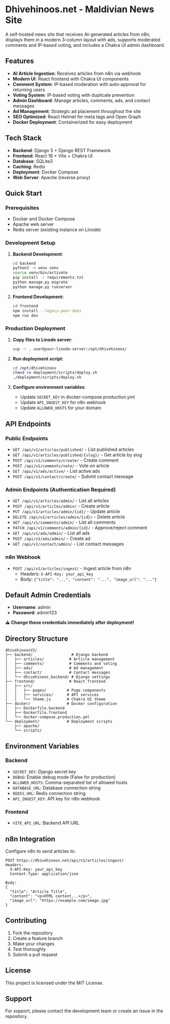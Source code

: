 # Dhivehinoos.net - Maldivian News Site

A self-hosted news site that receives AI-generated articles from n8n, displays them in a modern 3-column layout with ads, supports moderated comments and IP-based voting, and includes a Chakra UI admin dashboard.

## Features

- **AI Article Ingestion**: Receives articles from n8n via webhook
- **Modern UI**: React frontend with Chakra UI components
- **Comment System**: IP-based moderation with auto-approval for returning users
- **Voting System**: IP-based voting with duplicate prevention
- **Admin Dashboard**: Manage articles, comments, ads, and contact messages
- **Ad Management**: Strategic ad placement throughout the site
- **SEO Optimized**: React Helmet for meta tags and Open Graph
- **Docker Deployment**: Containerized for easy deployment

## Tech Stack

- **Backend**: Django 5 + Django REST Framework
- **Frontend**: React 18 + Vite + Chakra UI
- **Database**: SQLite3
- **Caching**: Redis
- **Deployment**: Docker Compose
- **Web Server**: Apache (reverse proxy)

## Quick Start

### Prerequisites

- Docker and Docker Compose
- Apache web server
- Redis server (existing instance on Linode)

### Development Setup

1. **Backend Development**:
   ```bash
   cd backend
   python3 -m venv venv
   source venv/bin/activate
   pip install -r requirements.txt
   python manage.py migrate
   python manage.py runserver
   ```

2. **Frontend Development**:
   ```bash
   cd frontend
   npm install --legacy-peer-deps
   npm run dev
   ```

### Production Deployment

1. **Copy files to Linode server**:
   ```bash
   scp -r . user@your-linode-server:/opt/dhivehinoos/
   ```

2. **Run deployment script**:
   ```bash
   cd /opt/dhivehinoos
   chmod +x deployment/scripts/deploy.sh
   ./deployment/scripts/deploy.sh
   ```

3. **Configure environment variables**:
   - Update `SECRET_KEY` in docker-compose.production.yml
   - Update `API_INGEST_KEY` for n8n webhook
   - Update `ALLOWED_HOSTS` for your domain

## API Endpoints

### Public Endpoints
- `GET /api/v1/articles/published/` - List published articles
- `GET /api/v1/articles/published/{slug}/` - Get article by slug
- `POST /api/v1/comments/create/` - Create comment
- `POST /api/v1/comments/vote/` - Vote on article
- `GET /api/v1/ads/active/` - List active ads
- `POST /api/v1/contact/create/` - Submit contact message

### Admin Endpoints (Authentication Required)
- `GET /api/v1/articles/admin/` - List all articles
- `POST /api/v1/articles/admin/` - Create article
- `PUT /api/v1/articles/admin/{id}/` - Update article
- `DELETE /api/v1/articles/admin/{id}/` - Delete article
- `GET /api/v1/comments/admin/` - List all comments
- `PATCH /api/v1/comments/admin/{id}/` - Approve/reject comment
- `GET /api/v1/ads/admin/` - List all ads
- `POST /api/v1/ads/admin/` - Create ad
- `GET /api/v1/contact/admin/` - List contact messages

### n8n Webhook
- `POST /api/v1/articles/ingest/` - Ingest article from n8n
  - Headers: `X-API-Key: your_api_key`
  - Body: `{"title": "...", "content": "...", "image_url": "..."}`

## Default Admin Credentials

- **Username**: admin
- **Password**: admin123

**⚠️ Change these credentials immediately after deployment!**

## Directory Structure

```
dhivehinoosV2/
├── backend/                 # Django backend
│   ├── articles/           # Article management
│   ├── comments/           # Comments and voting
│   ├── ads/                # Ad management
│   ├── contact/            # Contact messages
│   └── dhivehinoos_backend/ # Django settings
├── frontend/               # React frontend
│   ├── src/
│   │   ├── pages/         # Page components
│   │   ├── services/      # API services
│   │   └── theme.js       # Chakra UI theme
├── docker/                # Docker configuration
│   ├── Dockerfile.backend
│   ├── Dockerfile.frontend
│   └── docker-compose.production.yml
└── deployment/            # Deployment scripts
    ├── apache/
    └── scripts/
```

## Environment Variables

### Backend
- `SECRET_KEY`: Django secret key
- `DEBUG`: Enable debug mode (False for production)
- `ALLOWED_HOSTS`: Comma-separated list of allowed hosts
- `DATABASE_URL`: Database connection string
- `REDIS_URL`: Redis connection string
- `API_INGEST_KEY`: API key for n8n webhook

### Frontend
- `VITE_API_URL`: Backend API URL

## n8n Integration

Configure n8n to send articles to:
```
POST https://dhivehinoos.net/api/v1/articles/ingest/
Headers:
  X-API-Key: your_api_key
  Content-Type: application/json

Body:
{
  "title": "Article Title",
  "content": "<p>HTML content...</p>",
  "image_url": "https://example.com/image.jpg"
}
```

## Contributing

1. Fork the repository
2. Create a feature branch
3. Make your changes
4. Test thoroughly
5. Submit a pull request

## License

This project is licensed under the MIT License.

## Support

For support, please contact the development team or create an issue in the repository.
